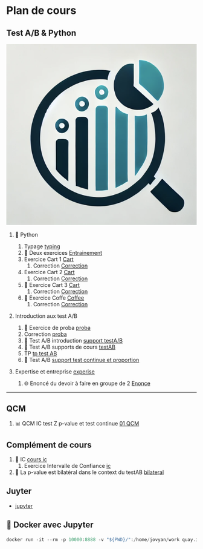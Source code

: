 # Plan de cours

## Test A/B & Python  

![test A/B](./Supports/images/stat.png)

1. 🐍 Python 
   1. Typage [typing](./chap_typage.md)
   2. 🏅 Deux exercices [Entrainement](./Exercices/ListeExos/00_Exercices.md)
   3. Exercice Cart 1 [Cart](./Exercices/Cart/01_Exercice_poo.md)
      1. Correction [Correction](./Corrections/)
   4. Exercice Cart 2 [Cart](./Exercices/Cart/02_Exercice_poo.md)
      1. Correction [Correction](./Corrections/CartV2/)
   5. 💟 Exercice Cart 3 [Cart](./Exercices/Cart/03_Exercice_poo.md)
      1. Correction [Correction](./Corrections/CartV3/)
   6. 💟 Exercice Coffe [Coffee](./Exercices/Coffee/Enonce.md) 
      1. Correction [Correction](./Corrections/CoffeeShop/)
   
2. Introduction aux test A/B
   1. 🎯 Exercice de proba [proba](./Exercices/Proba/chap_proba.md)
   2. Correction [proba](./Corrections/Proba/)
   3. 📘 Test A/B introduction [support testA/B](./Supports/chap_testAB.md)
   4. 📘 Test A/B supports de cours [testAB](./Supports/chap_testAB_projet.md)
   5. TP [tp test AB](./Exercices/testAb/01_exercices.md)
   6.  📘 Test A/B [support test continue et proportion](./Supports/chap_testAB_continue_proportion.md)
   
3.  Expertise et entreprise [experise](./Supports/chap_expertise_entreprise.md)
    1. 🌐 Enoncé du devoir à faire en groupe de 2 [Enonce](./TP/Enonce.md)

---

## QCM

1. 📊 QCM IC test Z p-value et test continue [01 QCM](./QCM/01_QCM.md)

## Complément de cours

1. 🧪 IC [cours ic](./Supports/chap_intervalleConfiance.md)
   1. Exercice Intervalle de Confiance [ic](./Exercices/Proba/chap_intervalleConfiance.md)
2. 📘 La p-value est bilatéral dans le context du testAB [bilateral](./Supports/chap_bilateral.md)
   
## Juyter 

- [jupyter](https://jupyter.org/)


## 🐳 Docker avec Jupyter 

```python
docker run -it --rm -p 10000:8888 -v "${PWD}/":/home/jovyan/work quay.io/jupyter/datascience-notebook:2024-04-29
```